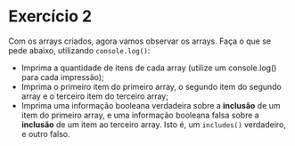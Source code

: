# Exercício 2

Com os arrays criados, agora vamos observar os arrays. Faça o que se pede abaixo, utilizando `console.log()`:

- Imprima a quantidade de itens de cada array (utilize um console.log() para cada impressão);
- Imprima o primeiro item do primeiro array, o segundo item do segundo array e o terceiro item do terceiro array;
- Imprima uma informação booleana verdadeira sobre a **inclusão** de um item do primeiro array, e uma informação booleana falsa sobre a **inclusão** de um item ao terceiro array. Isto é, um `includes()` verdadeiro, e outro falso.